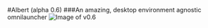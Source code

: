 #Albert (alpha 0.6) 
###An amazing, desktop environment agnostic omnilauncher
![Image of v0.6](https://raw.githubusercontent.com/ManuelSchneid3r/albert/master/v0.6.gif)
